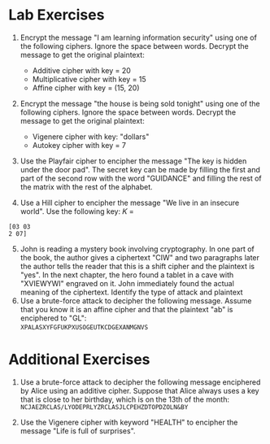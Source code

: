 # Lab Exercises
1. Encrypt the message "I am learning information security" using one of the following ciphers. Ignore the space between words. Decrypt the message to get the original plaintext:
    - Additive cipher with key = 20
    - Multiplicative cipher with key = 15
    - Affine cipher with key = (15, 20)
2. Encrypt the message "the house is being sold tonight" using one of the following ciphers. Ignore the space between words. Decrypt the message to get the original plaintext:
    - Vigenere cipher with key: "dollars"
    - Autokey cipher with key = 7

3. Use the Playfair cipher to encipher the message "The key is hidden under the door pad". The secret key can be made by filling the first and part of the second row with the word "GUIDANCE" and filling the rest of the matrix with the rest of the alphabet.
4. Use a Hill cipher to encipher the message "We live in an insecure world". Use the following key:
𝐾 = 
```
[03 03
2 07]
```

5. John is reading a mystery book involving cryptography. In one part of the book, the author gives a ciphertext "CIW" and two paragraphs later the author tells the reader that this is a shift cipher and the plaintext is "yes". In the next chapter, the hero found a tablet in a cave with "XVIEWYWI" engraved on it. John immediately found the actual meaning of the ciphertext. Identify the type of attack and plaintext
6. Use a brute-force attack to decipher the following message. Assume that you know it is an affine cipher and that the plaintext "ab" is enciphered to "GL":  
`XPALASXYFGFUKPXUSOGEUTKCDGEXANMGNVS`
# Additional Exercises
1. Use a brute-force attack to decipher the following message enciphered by Alice using an additive cipher. Suppose that Alice always uses a key that is close to her birthday, which is on the 13th of the month:  
`NCJAEZRCLAS/LYODEPRLYZRCLASJLCPEHZDTOPDZOLN&BY`

2. Use the Vigenere cipher with keyword "HEALTH" to encipher the message "Life is full of surprises".